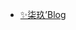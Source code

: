 * [✨柒玖’Blog](https://blog.79ll.cn) 

<!--* ✨小站点们

  * [柒玖’Home](https://www.79ll.cn)
  * [柒玖’Blog](https://blog.79ll.cn)
  * [柒玖’Api](https://api.79ll.cn) 
  * [柒玖’Toole](https://toole.79ll.cn) 
  * [柒玖’Pan](https://pan.79ll.cn) 


* ✨友链 

  * [WarHut](https://www.warhut.cn) -->
  